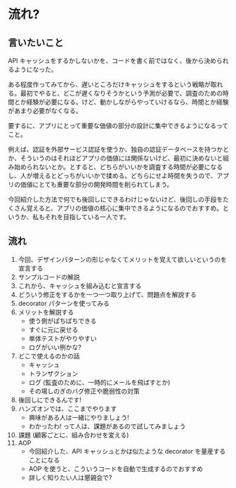 # 流れ?

## 言いたいこと
API キャッシュをするかしないかを、コードを書く前ではなく、後から決められるようになった。

ある程度作ってみてから、遅いところだけキャッシュをするという戦略が取れる。最初でやると、どこが遅くなりそうかという予測が必要で、調査のための時間とか経験が必要になる。けど、動かしながらやっていけるなら、時間とか経験があまり必要がなくなる。

要するに、アプリにとって重要な価値の部分の設計に集中できるようになるってこと。

例えば、認証を外部サービス認証を使うか、独自の認証データベースを持つかとか、そういうのはそれほどアプリの価値には関係ないけど、最初に決めないと組み始められないとか。とすると、どちらがいいかを調査する時間が必要になるし、人が増えるとどっちがいいかで揉める。どちらにせよ時間を失うので、アプリの価値にとても重要な部分の開発時間を削られてしまう。

今回紹介した方法で何でも後回しにできるわけじゃないけど、後回しの手段をたくさん覚えると、アプリの価値の核心に集中できるようになるのでおすすめ。というか、私もそれを目指している一人です。


## 流れ
1. 今回、デザインパターンの形じゃなくてメリットを覚えて欲しいというのを宣言する
2. サンプルコードの解説
3. これから、キャッシュを組み込むと宣言する
4. どういう修正をするかを一つ一つ取り上げて、問題点を解説する
5. decorator パターンを使ってみる
6. メリットを解説する
    * 使う側がぱちぱちできる
    * すぐに元に戻せる
    * 単体テストがやりやすい
    * ログがいい例かな?
7. どこで使えるのかの話
    * キャッシュ
    * トランザクション
    * ログ (監査のために、一時的にメールを飛ばすとか)
    * その場しのぎのバグ修正や脆弱性の対策
8. 後回しにできるんです!
9. ハンズオンでは、ここまでやります
    * 興味がある人は一緒にやりましょう!
    * わかったわ! って人は、課題があるので試してみましょう
10. 課題 (顧客ごとに、組み合わせを変える)
11. AOP
    * 今回紹介した、API キャッシュとかは似たような decorator を量産することになる
    * AOP を使うと、こういうコードを自動で生成するのでおすすめ
    * 詳しく知りたい人は懇親会で?